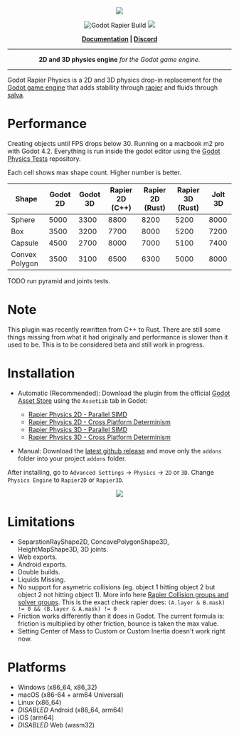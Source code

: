 <p align="center">
<img src="https://github.com/appsinacup/godot-rapier-physics/blob/main/logo.jpg?raw=true"/>
</p>
<p align="center">
        <img src="https://github.com/appsinacup/godot-rapier-physics/actions/workflows/runner.yml/badge.svg?branch=main"
            alt="Godot Rapier Build"></a>
        <img src="https://img.shields.io/badge/Godot-4.2-%23478cbf?logo=godot-engine&logoColor=white" />
</p>

<p align = "center">
    <strong>
        <a href="https://github.com/appsinacup/godot-rapier-physics/blob/main/docs/DOCUMENTATION.md">Documentation</a> | <a href="https://discord.gg/56dMud8HYn">Discord</a>
    </strong>
</p>


-----

<p align = "center">
<b>2D and 3D physics engine</b>
<i>for the Godot game engine.</i>
</p>

-----

Godot Rapier Physics is a 2D and 3D physics drop-in replacement for the [Godot game engine](https://github.com/godotengine/godot) that adds stability through [rapier](https://github.com/dimforge/rapier) and fluids through [salva](https://github.com/dimforge/salva).

# Performance

Creating objects until FPS drops below 30. Running on a macbook m2 pro with Godot 4.2. Everything is run inside the godot editor using the [Godot Physics Tests](https://github.com/fabriceci/Godot-Physics-Tests) repository.

Each cell shows max shape count. Higher number is better.

Shape|Godot 2D|Godot 3D|Rapier 2D (C++)|Rapier 2D (Rust)|Rapier 3D (Rust)|Jolt 3D
-|-|-|-|-|-|-
Sphere|5000|3300|8800|8200|5200|8000
Box|3500|3200|7700|8000|5200|7200
Capsule|4500|2700|8000|7000|5100|7400
Convex Polygon|3500|3100|6500|6300|5000|8000

TODO run pyramid and joints tests.


# Note

This plugin was recently rewritten from C++ to Rust. There are still some things missing from what it had originally and performance is slower than it used to be. This is to be considered beta and still work in progress.

# Installation

- Automatic (Recommended): Download the plugin from the official [Godot Asset Store](https://godotengine.org/asset-library/asset/2267) using the `AssetLib` tab in Godot:
    - [Rapier Physics 2D - Parallel SIMD](https://godotengine.org/asset-library/asset/2267)
    - [Rapier Physics 2D - Cross Platform Determinism](https://godotengine.org/asset-library/asset/2815)
    - [Rapier Physics 3D - Parallel SIMD](https://godotengine.org/asset-library/asset/3084)
    - [Rapier Physics 3D - Cross Platform Determinism](https://godotengine.org/asset-library/asset/3085)

- Manual: Download the [latest github release](https://github.com/appsinacup/godot-rapier-physics/releases/latest) and move only the `addons` folder into your project `addons` folder.

After installing, go to `Advanced Settings` -> `Physics` -> `2D` or `3D`. Change `Physics Engine` to `Rapier2D` or `Rapier3D`.

<p align="center">
<img src="docs/rapier-vid.gif"/>
</p>

# Limitations

- SeparationRayShape2D, ConcavePolygonShape3D, HeightMapShape3D, 3D joints.
- Web exports.
- Android exports.
- Double builds.
- Liquids Missing.
- No support for asymetric collisions (eg. object 1 hitting object 2 but object 2 not hitting object 1). More info here [Rapier Collision groups and solver groups](https://rapier.rs/docs/user_guides/rust/colliders/#collision-groups-and-solver-groups). This is the exact check rapier does: `(A.layer & B.mask) != 0 && (B.layer & A.mask) != 0`
- Friction works differently than it does in Godot. The current formula is: friction is multiplied by other friction, bounce is taken the max value.
- Setting Center of Mass to Custom or Custom Inertia doesn't work right now.

# Platforms

- Windows (x86_64, x86_32)
- macOS (x86-64 + arm64 Universal)
- Linux (x86_64)
- *DISABLED* Android (x86_64, arm64)
- iOS (arm64)
- *DISABLED* Web (wasm32)
